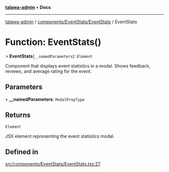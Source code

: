 [**talawa-admin**](../../../../README.md) • **Docs**

***

[talawa-admin](../../../../modules.md) / [components/EventStats/EventStats](../README.md) / EventStats

# Function: EventStats()

\> **EventStats**(`__namedParameters`): `Element`

Component that displays event statistics in a modal.
Shows feedback, reviews, and average rating for the event.

## Parameters

• **\_\_namedParameters**: `ModalPropType`

## Returns

`Element`

JSX element representing the event statistics modal.

## Defined in

[src/components/EventStats/EventStats.tsx:27](https://github.com/PalisadoesFoundation/talawa-admin/blob/9dd5d7fd647f8a7c9e1c1e14bf645b71b32c51c2/src/components/EventStats/EventStats.tsx#L27)
